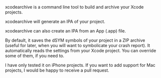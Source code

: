 xcodearchive is a command line tool to build and archive your Xcode projects.


xcodearchive will generate an IPA of your project.

xcodearchive can also create an IPA from an App (.app) file.


By default, it saves the dSYM symbols of your project in a ZIP archive (useful for later, when you will want to symbolicate your crash report).
It automatically reads the settings from your Xcode project. You can override some of them, if you need to.


I have only tested it on iPhone projects. If you want to add support for Mac projects, I would be happy to receive a pull request.